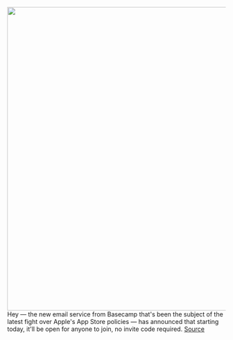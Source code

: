 <img src='https://cdn.vox-cdn.com/thumbor/7gNm-5DBhOxsYbt_4oHs5VQrQdM=/0x0:1920x1080/1200x800/filters:focal(810x0:1116x306)/cdn.vox-cdn.com/uploads/chorus_image/image/66980551/Hey_Email_social.0.jpg' width='700px' /><br/>
Hey — the new email service from Basecamp that's been the subject of the latest fight over Apple's App Store policies — has announced that starting today, it'll be open for anyone to join, no invite code required.
<a href='https://www.theverge.com/2020/6/25/21302931/hey-email-service-public-launch-apple-approves-app-fight-policy-price'> Source <a/>